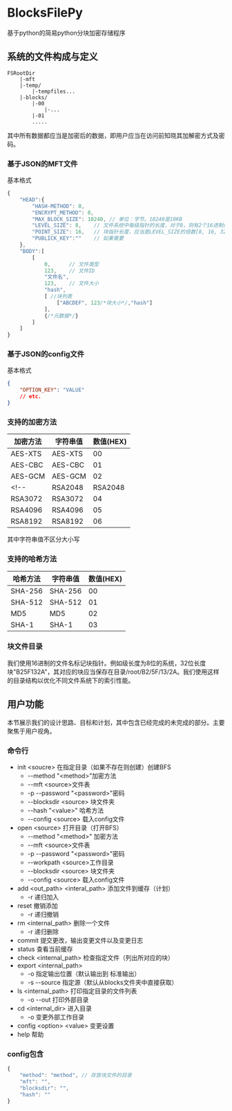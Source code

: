 # BlocksFilePy
基于python的简易python分块加密存储程序


## 系统的文件构成与定义

```
FSRootDir
	|-mft
    |-temp/
        |-tempfiles...
	|-blocks/
		|-00
			|-...
		|-01
		.....
```
其中所有数据都应当是加密后的数据，即用户应当在访问前知晓其加解密方式及密码。
<!-- ### mft.dat 定义

#### 文件表定义

| 偏移量                   |位数| 定义                                    |
| -------------------------| | --------------------------------------- |
| [0,32]                 | 32 | 头偏移量(0为没有头)                     |
| [65, head_end]           | head_length | 头元数据                                |
| [head_end+1, head_end+32]| 32 | 文件表内容大小（文件表不会超过4GB吧？） |
| ...                      | | ...                                     |

#### 元数据块定义

| 偏移量          | 位数         | 定义                |
| --------------- | ------------ | ------------------- |
| [0, 32]         | 32           | keyname(ASCII only) |
| [33, 64]        | 32           | value长度           |
| [65, value_end] | value_length | value               |

#### 文件表头定义

| Key            | 位数 | Value |
| -------------- | ---- | ----- |
| HASH_METHOD    | 8    | 00-FF |
| BLOCK_LENGHT   | 8    | 00-FF |
| ENCRYPT_METHOD | 8    | 00-FF |

#### 哈希方法定义

| 哈希方法 | 值(HEX) |
| -------- | ------- |
| SHA-256  | 00      |
| SHA-512  | 01      |
| MD5      | 02      |
| SHA-1    | 03      |

#### 加密方法定义

| 加密方法 | 值(HEX) |
| -------- | ------- |
| AES-XTS  | 00      |
| AES-CBC  | 01      |
| AES-GCM  | 02      |
| RSA2048  | 03      |
| RSA3072  | 04      |
| RSA4096  | 05      |
| RSA8192  | 06      |

#### 文件表内容定义

| 偏移量|位数| 定义                       |
| -------- |--| -------------------------- |
| 0        | 4 |文件类型（0文件，1文件夹） |
| [5,64]  | 60 |文件ID                     |
| [65, 96] | 32 | 文件名长度(name) |
| [97, name_end] | name_length | 文件名 |
|  | 64 | 文件大小 |
| [name_end+1, name_end+32] | 32                | 存储块信息长度(blocks_inf) |
| [name_end+65, blocks_inf_end] | blocks_inf_length | 文件块信息 |
| [blocks_inf_end+1， hash_end] | hash_end | 文件哈希 |
|  | 32 | 元数据偏移量 |
|  | meta_length | 元数据块 |

#### 文件块信息定义

| 偏移量                     | 位数         | 定义   |
| -------------------------- | ------------ | ------ |
| [0, BLOCK_LENGHT]          | BLOCK_LENGHT | 块ID   |
| [BLOCK_LENGHT+1, HASH_END] | HASH_LENGTH  | 块哈希 |
|                            | 64           | 块大小 | -->

### 基于JSON的MFT文件
基本格式

```js
{
    "HEAD":{
        "HASH-METHOD": 0,
        "ENCRYPT_METHOD": 0,
        "MAX_BLOCK_SIZE": 10240, // 单位：字节。10240是10KB
        "LEVEL_SIZE": 8,    // 文件系统中每级指针的长度，对于8，则有2个16进制位标识，其应当是4的倍数。
        "POINT_SIZE": 16,   // 块指针长度，应当是LEVEL_SIZE的倍数[8, 16, 32, 64]
        "PUBLICK_KEY":""	// 如果需要
	},
	"BODY":[
        [
            0,		// 文件类型
            123, 	// 文件ID
            "文件名",
            123, 	// 文件大小
            "hash",
            [ //块列表
                ["ABCDEF", 123/*块大小*/,"hash"]
            ],
            {/*元数据*/}
        ]
    ]
}
```
### 基于JSON的config文件
基本格式

```json
{
    "OPTION_KEY": "VALUE"
    // etc.
}
```

### 支持的加密方法

| 加密方法 | 字符串值 | 数值(HEX) |
| -------- | -------- | ------- |
| AES-XTS  | AES-XTS  | 00      |
| AES-CBC  | AES-CBC  | 01      |
| AES-GCM  | AES-GCM  | 02      |
<!-- | RSA2048  | RSA2048  | 03      |
| RSA3072  | RSA3072  | 04      |
| RSA4096  | RSA4096  | 05      |
| RSA8192  | RSA8192  | 06      | -->

其中字符串值不区分大小写

### 支持的哈希方法

| 哈希方法 | 字符串值 | 数值(HEX) |
| -------- | ------- | ------- |
| SHA-256  | SHA-256  | 00      |
| SHA-512  | SHA-512  | 01      |
| MD5      |    MD5   | 02      |
| SHA-1    | SHA-1    | 03      |

### 块文件目录
我们使用16进制的文件名标记块指针。例如级长度为8位的系统，32位长度块"B25F132A"，其对应的块应当保存在目录/root/B2/5F/13/2A。我们使用这样的目录结构以优化不同文件系统下的索引性能。

## 用户功能
本节展示我们的设计思路、目标和计划，其中包含已经完成的未完成的部分。主要聚焦于用户视角。

### 命令行
<!-- ```bash
    -a --add
``` -->
- init \<soucre\> 在指定目录（如果不存在则创建）创建BFS
    - \-\-method "\<method\>"加密方法
    - \-\-mft \<source\>文件表
    - \-p \-\-password "\<password\>"密码
    - \-\-blocksdir \<source\>  块文件夹
    - \-\-hash "\<value\>"  哈希方法
    - \-\-config \<source\> 载入config文件
- open \<source\> 打开目录（打开BFS）
    - \-\-method "\<method\>"   加密方法
    - \-\-mft \<source\>文件表
    - \-p \-\-password "\<password\>"密码
    - \-\-workpath \<source\>工作目录
    - \-\-blocksdir \<source\>  块文件夹
    - \-\-config \<source\> 载入config文件
- add \<out_path\> \<interal_path\> 添加文件到缓存（计划）
    - \-r   递归加入
- reset 撤销添加
    - \-r 递归撤销
- rm \<internal_path\> 删除一个文件
    - \-r 递归删除
- commit 提交更改，输出变更文件以及变更日志
- status 查看当前缓存
- check \<internal_path\> 检查指定文件（列出所对应的块）
- export \<internal_path\>
    - \-o 指定输出位置（默认输出到 标准输出）
    - \-s \-\-source 指定源（默认从blocks文件夹中直接获取）
- ls \<internal_path\> 打印指定目录的文件列表
    - \-o \-\-out 打印外部目录
- cd \<internal_dir\> 进入目录
    - \-o 变更外部工作目录
- config \<option\> \<value\> 变更设置
- help 帮助

### config包含
```js
{
    "method": "method", // 存放块文件的目录
    "mft": "",
    "blocksdir": "",
    "hash": ""
}
```




